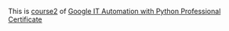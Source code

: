 This is [course2](https://www.coursera.org/learn/python-operating-system) of [Google IT Automation with Python Professional Certificate](https://www.coursera.org/professional-certificates/google-it-automation)
